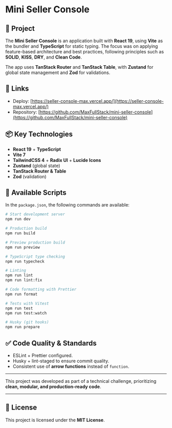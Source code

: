 # Mini Seller Console

## 🚀 Project

The **Mini Seller Console** is an application built with **React 19**, using **Vite** as the bundler and **TypeScript** for static typing. The focus was on applying feature-based architecture and best practices, following principles such as **SOLID**, **KISS**, **DRY**, and **Clean Code**.

The app uses **TanStack Router** and **TanStack Table**, with **Zustand** for global state management and **Zod** for validations.

## 🔗 Links

* Deploy: [https://seller-console-max.vercel.app/](https://seller-console-max.vercel.app/)
* Repository: [https://github.com/MaxFullStack/mini-seller-console](https://github.com/MaxFullStack/mini-seller-console)

## 📦 Key Technologies

* **React 19** + **TypeScript**
* **Vite 7**
* **TailwindCSS 4** + **Radix UI** + **Lucide Icons**
* **Zustand** (global state)
* **TanStack Router & Table**
* **Zod** (validation)

## 📜 Available Scripts

In the `package.json`, the following commands are available:

```bash
# Start development server
npm run dev

# Production build
npm run build

# Preview production build
npm run preview

# TypeScript type checking
npm run typecheck

# Linting
npm run lint
npm run lint:fix

# Code formatting with Prettier
npm run format

# Tests with Vitest
npm run test
npm run test:watch

# Husky (git hooks)
npm run prepare
```

## ✅ Code Quality & Standards

* ESLint + Prettier configured.
* Husky + lint-staged to ensure commit quality.
* Consistent use of **arrow functions** instead of `function`.

---

This project was developed as part of a technical challenge, prioritizing **clean, modular, and production-ready code**.

---

## 📄 License

This project is licensed under the **MIT License**.
